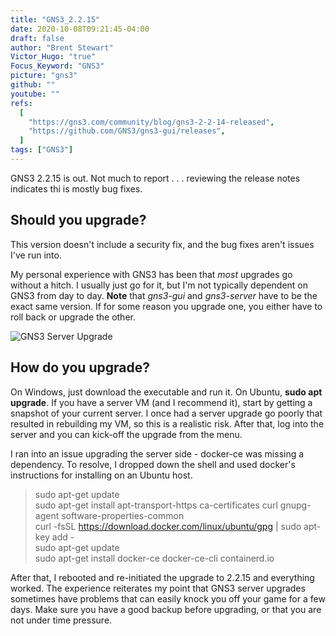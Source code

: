 ```yaml
---
title: "GNS3_2.2.15"
date: 2020-10-08T09:21:45-04:00
draft: false
author: "Brent Stewart"
Victor_Hugo: "true"
Focus_Keyword: "GNS3"
picture: "gns3"
github: ""
youtube: ""
refs:
  [
    "https://gns3.com/community/blog/gns3-2-2-14-released",
    "https://github.com/GNS3/gns3-gui/releases",
  ]
tags: ["GNS3"]
---
```


GNS3 2.2.15 is out. Not much to report . . . reviewing the release notes indicates thi is mostly bug fixes.

## Should you upgrade?

This version doesn't include a security fix, and the bug fixes aren't issues I've run into.

My personal experience with GNS3 has been that _most_ upgrades go without a hitch. I usually just go for it, but I'm not typically dependent on GNS3 from day to day. **Note** that _gns3-gui_ and _gns3-server_ have to be the exact same version. If for some reason you upgrade one, you either have to roll back or upgrade the other.

![GNS3 Server Upgrade](/GNS3ServerUpgrade.png#center)

## How do you upgrade?

On Windows, just download the executable and run it. On Ubuntu, **sudo apt upgrade**. If you have a server VM (and I recommend it), start by getting a snapshot of your current server. I once had a server upgrade go poorly that resulted in rebuilding my VM, so this is a realistic risk. After that, log into the server and you can kick-off the upgrade from the menu.

I ran into an issue upgrading the server side - docker-ce was missing a dependency. To resolve, I dropped down the shell and used docker's instructions for installing on an Ubuntu host.

> sudo apt-get update  
> sudo apt-get install apt-transport-https ca-certificates curl gnupg-agent software-properties-common  
> curl -fsSL https://download.docker.com/linux/ubuntu/gpg | sudo apt-key add -  
> sudo apt-get update  
> sudo apt-get install docker-ce docker-ce-cli containerd.io

After that, I rebooted and re-initiated the upgrade to 2.2.15 and everything worked. The experience reiterates my point that GNS3 server upgrades sometimes have problems that can easily knock you off your game for a few days. Make sure you have a good backup before upgrading, or that you are not under time pressure.
